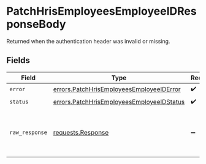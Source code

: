 # PatchHrisEmployeesEmployeeIDResponseBody

Returned when the authentication header was invalid or missing.


## Fields

| Field                                                                                                  | Type                                                                                                   | Required                                                                                               | Description                                                                                            |
| ------------------------------------------------------------------------------------------------------ | ------------------------------------------------------------------------------------------------------ | ------------------------------------------------------------------------------------------------------ | ------------------------------------------------------------------------------------------------------ |
| `error`                                                                                                | [errors.PatchHrisEmployeesEmployeeIDError](../../models/errors/patchhrisemployeesemployeeiderror.md)   | :heavy_check_mark:                                                                                     | N/A                                                                                                    |
| `status`                                                                                               | [errors.PatchHrisEmployeesEmployeeIDStatus](../../models/errors/patchhrisemployeesemployeeidstatus.md) | :heavy_check_mark:                                                                                     | N/A                                                                                                    |
| `raw_response`                                                                                         | [requests.Response](https://requests.readthedocs.io/en/latest/api/#requests.Response)                  | :heavy_minus_sign:                                                                                     | Raw HTTP response; suitable for custom response parsing                                                |